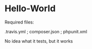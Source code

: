 # Hello-World



Required files: 

.travis.yml      ;    composer.json     ;    phpunit.xml


No idea what it tests, but it works

